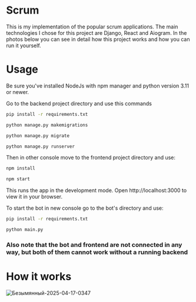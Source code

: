 # Scrum

This is my implementation of the popular scrum applications. The main technologies I chose for this project are Django, React and Aiogram. In the photos below you can see in detail how this project works and how you can run it yourself.

# Usage

Be sure you've installed NodeJs with npm manager and python version 3.11 or newer.

Go to the backend project directory and use this commands
```bash
pip install -r requirements.txt
```
```bash
python manage.py makemigrations
```
```bash
python manage.py migrate
```
```bash
python manage.py runserver
```

Then in other console move to the frontend project directory and use:
```bash
npm install
```
```bash
npm start
```
This runs the app in the development mode.
Open http://localhost:3000 to view it in your browser.

To start the bot in new console go to the bot's directory and use:
```bash
pip install -r requirements.txt
```
```bash
python main.py
```

### Also note that the bot and frontend are not connected in any way, but both of them cannot work without a running backend

# How it works
![Безымянный-2025-04-17-0347](https://github.com/user-attachments/assets/645a4369-c077-4f15-88da-c45eafe04a26)
